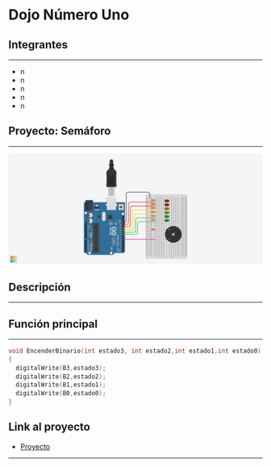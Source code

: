 # Dojo Número Uno
## Integrantes
---
* n
* n
* n
* n 
* n
## Proyecto: Semáforo
---
![(img-proyecto)](img/Dojo_numero_uno.png)
## Descripción
---

## Función principal
---
~~~c++
void EncenderBinario(int estado3, int estado2,int estado1,int estado0)
{
  digitalWrite(B3,estado3);
  digitalWrite(B2,estado2);
  digitalWrite(B1,estado1);
  digitalWrite(B0,estado0);
}
~~~
## Link al proyecto
* [Proyecto](https://www.tinkercad.com/things/dH1PiQ4Je0t-tp1/editel?sharecode=0cxTDm9FAhAheCiUiBmaWy3TxTJCfUFdySkuUyj5Yv4)
---
